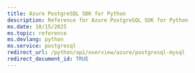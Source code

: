 ```yaml
---
title: Azure PostgreSQL SDK for Python
description: Reference for Azure PostgreSQL SDK for Python
ms.date: 10/15/2025
ms.topic: reference
ms.devlang: python
ms.service: postgresql
redirect_url: /python/api/overview/azure/postgresql-mysql
redirect_document_id: TRUE
---
```

